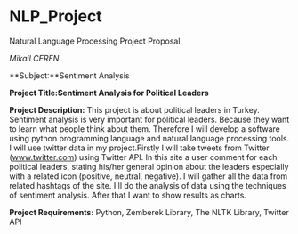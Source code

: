 # NLP_Project
Natural Language Processing Project Proposal

*Mikail CEREN*

**Subject:**Sentiment Analysis

**Project Title:Sentiment Analysis for Political Leaders**

**Project Description:** This project is about political leaders in Turkey. Sentiment analysis is very important for political leaders. Because they want to learn what people think about them. Therefore I will develop a software using python programming language and natural language processing tools. I will use twitter data in my project.Firstly I will take tweets from Twitter (www.twitter.com) using Twitter API. In this site a user comment for each political leaders, stating his/her general opinion about the leaders especially with a related icon (positive, neutral, negative). I will gather all the data from related hashtags  of the site. I'll do the analysis of data using the techniques of sentiment analysis. After that I want to show results as charts.

**Project Requirements:** Python, Zemberek Library, The NLTK Library, Twitter API 
                        
